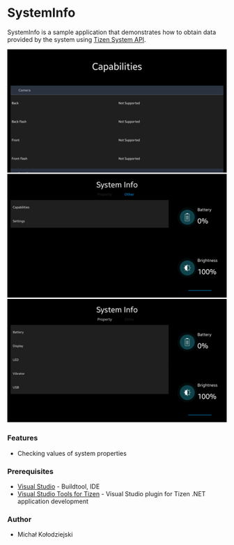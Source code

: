 # SystemInfo
SystemInfo is a sample application that demonstrates how to obtain data provided by the system using [Tizen System API](https://developer.tizen.org/dev-guide/csapi/api/Tizen.System.html).

![CapabilitiesPage](./Screenshots/capabilities_page.png)
![OthersPage](./Screenshots/others_page.png)
![PropertiesPage](./Screenshots/properties_page.png)

### Features
* Checking values of system properties

### Prerequisites
* [Visual Studio](https://www.visualstudio.com/) - Buildtool, IDE
* [Visual Studio Tools for Tizen](https://developer.tizen.org/development/tizen-.net-preview/visual-studio-tools-tizen) - Visual Studio plugin for Tizen .NET application development

### Author
* Michał Kołodziejski